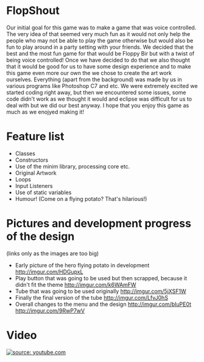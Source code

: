 # FlopShout

Our initial goal for this game was to make a game that was voice controlled. The very idea of that seemed very much fun as it would not only help the people who may not be able to play the game otherwise but would also be fun to play around in a party setting with your friends. We decided that the best and the most fun game for that would be Floppy Bir but with a twist of being voice controlled! Once we have decided to do that we also thought that it would be good for us to have some design experience and to make this game even more our own the we chose to create the art work ourselves. Everything (apart from the background) was made by us in various programs like Photoshop C7 and etc. We were extremely excited we started coding right away, but then we encountered some issues, some code didn't work as we thought it would and eclipse was difficult for us to deal with but we did our best anyway. I hope that you enjoy this game as much as we enojyed making it!

# Feature list
- Classes
- Constructors
- Use of the minim library, processing core etc.
- Original Artwork
- Loops
- Input Listeners
- Use of static variables
- Humour! (Come on a flying potato? That's hilarious!)

# Pictures and development progress of the design 
  (links only as the images are too big)
- Early picture of the hero flying potato in development 
  http://imgur.com/HDGupxL
- Play button that was going to be used but then scrapped, because it didn't fit the theme 
  http://imgur.com/k6WAmFW
- Tube that was going to be used originally 
  http://imgur.com/5jXSF1W
- Finally the final version of the tube 
  http://imgur.com/LfvJ0hS
- Overall changes to the menu and the design
  http://imgur.com/bIuPE0t
  http://imgur.com/9RwP7wV

# Video

<a href="https://youtu.be/PvDPc_eY4_Q"><img src="https://i.ytimg.com/vi/PvDPc_eY4_Q/hqdefault.jpg?custom=true&w=336&h=188&stc=true&jpg444=true&jpgq=90&sp=67&sigh=Taq9qI4apgJQtQAQz_WiJMRo_PE" title="source: youtube.com" /></a>
